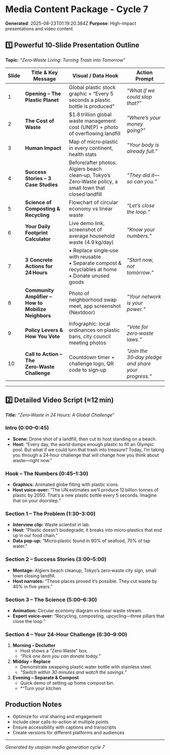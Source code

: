 # Media Content Package - Cycle 7

**Generated**: 2025-08-23T01:19:20.384Z
**Purpose**: High-impact presentations and video content

## 1️⃣ Powerful 10‑Slide Presentation Outline  
**Topic:** *“Zero‑Waste Living: Turning Trash into Tomorrow”*  

| Slide | Title & Key Message | Visual / Data Hook | Action Prompt |
|-------|---------------------|--------------------|---------------|
| 1 | **Opening – The Plastic Planet** | Global plastic stock graphic + “Every 5 seconds a plastic bottle is produced” | *“What if we could stop that?”* |
| 2 | **The Cost of Waste** | $1.8 trillion global waste management cost (UNEP) + photo of overflowing landfill | *“Where’s your money going?”* |
| 3 | **Human Impact** | Map of micro‑plastic in every continent, health stats | *“Your body is already full.”* |
| 4 | **Success Stories – 3 Case Studies** | Before/after photos: Algiers beach clean‑up, Tokyo’s Zero‑Waste policy, a small town that closed landfill | *“They did it—so can you.”* |
| 5 | **Science of Composting & Recycling** | Flowchart of circular economy vs linear waste | *“Let’s close the loop.”* |
| 6 | **Your Daily Footprint Calculator** | Live demo link, screenshot of average household waste (4.9 kg/day) | *“Know your numbers.”* |
| 7 | **3 Concrete Actions for 24 Hours** | • Replace single‑use with reusable<br>• Separate compost & recyclables at home<br>• Donate unused goods | *“Start now, not tomorrow.”* |
| 8 | **Community Amplifier – How to Mobilize Neighbors** | Photo of neighborhood swap meet, app screenshot (Nextdoor) | *“Your network is your power.”* |
| 9 | **Policy Levers & How You Vote** | Infographic: local ordinances on plastic bans, city council meeting photos | *“Vote for zero‑waste laws.”* |
|10 | **Call to Action – The Zero‑Waste Challenge** | Countdown timer + challenge logo, QR code to sign‑up | *“Join the 30‑day pledge and share your progress.”* |

---

## 2️⃣ Detailed Video Script (≈12 min)  
**Title:** *“Zero‑Waste in 24 Hours: A Global Challenge”*  

### Intro (0:00–0:45)
- **Scene:** Drone shot of a landfill, then cut to host standing on a beach.
- **Host:** “Every day, the world dumps enough plastic to fill an Olympic pool. But what if we could turn that trash into treasure? Today, I’m taking you through a 24‑hour challenge that will change how you think about waste—right now.”

### Hook – The Numbers (0:45–1:30)
- **Graphics:** Animated globe filling with plastic icons.
- **Host voice‑over:** “The UN estimates we’ll produce 12 billion tonnes of plastic by 2050. That’s a new plastic bottle every 5 seconds. Imagine that on your doorstep.”

### Section 1 – The Problem (1:30–3:00)
- **Interview clip:** Waste scientist in lab.
- **Host:** “Plastic doesn’t biodegrade; it breaks into micro‑plastics that end up in our food chain.”  
- **Data pop‑up:** “Micro‑plastic found in 90% of seafood, 70% of tap water.”

### Section 2 – Success Stories (3:00–5:00)
- **Montage:** Algiers beach cleanup, Tokyo’s zero‑waste city sign, small town closing landfill.  
- **Host narrates:** “These places proved it’s possible. They cut waste by 40% in five years.”

### Section 3 – The Science (5:00–6:30)
- **Animation:** Circular economy diagram vs linear waste stream.
- **Expert voice‑over:** “Recycling, composting, upcycling—three pillars that close the loop.”

### Section 4 – Your 24‑Hour Challenge (6:30–9:00)
1. **Morning – Declutter**  
   - Host shows a “Zero‑Waste” box.  
   - *“Pick one item you can donate today.”*
2. **Midday – Replace**  
   - Demonstrate swapping plastic water bottle with stainless steel.  
   - *“Switch within 30 minutes and watch the savings.”*
3. **Evening – Separate & Compost**  
   - Quick demo of setting up home compost bin.  
   - *“Turn your kitchen

## Production Notes
- Optimize for viral sharing and engagement
- Include clear calls-to-action at multiple points
- Ensure accessibility with captions and transcripts
- Create versions for different platforms and audiences

---
*Generated by utopian media generation cycle 7*
